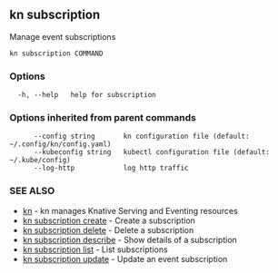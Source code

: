 ## kn subscription

Manage event subscriptions

```
kn subscription COMMAND
```

### Options

```
  -h, --help   help for subscription
```

### Options inherited from parent commands

```
      --config string       kn configuration file (default: ~/.config/kn/config.yaml)
      --kubeconfig string   kubectl configuration file (default: ~/.kube/config)
      --log-http            log http traffic
```

### SEE ALSO

* [kn](kn.md)	 - kn manages Knative Serving and Eventing resources
* [kn subscription create](kn_subscription_create.md)	 - Create a subscription
* [kn subscription delete](kn_subscription_delete.md)	 - Delete a subscription
* [kn subscription describe](kn_subscription_describe.md)	 - Show details of a subscription
* [kn subscription list](kn_subscription_list.md)	 - List subscriptions
* [kn subscription update](kn_subscription_update.md)	 - Update an event subscription

